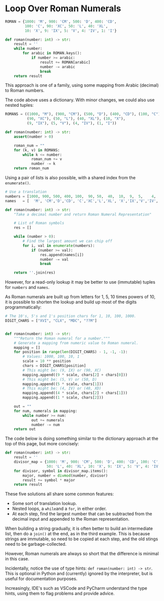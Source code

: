 # Loop Over Roman Numerals

```python
ROMAN = {1000: 'M', 900: 'CM', 500: 'D', 400: 'CD',
         100: 'C', 90: 'XC', 50: 'L', 40: 'XL',
         10: 'X', 9: 'IX', 5: 'V', 4: 'IV', 1: 'I'}

def roman(number: int) -> str:
    result = ''
    while number:
        for arabic in ROMAN.keys():
            if number >= arabic: 
                result += ROMAN[arabic]
                number -= arabic
                break
    return result
```

This approach is one of a family, using some mapping from Arabic (decimal) to Roman numbers.

The code above uses a dictionary.
With minor changes, we could also use nested tuples:

```python
ROMANS = ((1000, "M"), (900, "CM"), (500, "D"), (400, "CD"), (100, "C"),
          (90, "XC"), (50, "L"), (40, "XL"), (10, "X"),
          (9, "IX"), (5, "V"), (4, "IV"), (1, "I"))

def roman(number: int) -> str:
    assert(number > 0)

    roman_num = ""
    for (k, v) in ROMANS:
        while k <= number:
            roman_num += v
            number -= k
    return roman_num
```

Using a pair of lists is also possible, with a shared index from the `enumerate()`. 

```python
# Use a translation 
numbers = [1000, 900, 500, 400, 100,  90, 50,  40,  10,  9,  5,    4,   1]
names   = [  'M', 'CM','D','CD', 'C','XC','L','XL', 'X','IX','V','IV', 'I']

def roman(number: int) -> str:
    "Take a decimal number and return Roman Numeral Representation"

    # List of Roman symbols
    res = []

    while (number > 0):
        # Find the largest amount we can chip off
        for i, val in enumerate(numbers):
            if (number >= val):
                res.append(names[i])
                number -= val
                break

    return ''.join(res)
```

However, for a read-only lookup it may be better to use (immutable) tuples for `numbers` and `names`.

As Roman numerals are built up from letters for 1, 5, 10 times powers of 10, it is possible to shorten the lookup and build up most of the digits programmatically:

```python
# The 10's, 5's and 1's position chars for 1, 10, 100, 1000.
DIGIT_CHARS = ["XVI", "CLX", "MDC", "??M"]


def roman(number: int) -> str:
    """Return the Roman numeral for a number."""
    # Generate a mapping from numeric value to Roman numeral.
    mapping = []
    for position in range(len(DIGIT_CHARS) - 1, -1, -1):
        # Values: 1000, 100, 10, 1
        scale = 10 ** position
        chars = DIGIT_CHARS[position]
        # This might be: (9, IX) or (90, XC)
        mapping.append((9 * scale, chars[2] + chars[0]))
        # This might be: (5, V) or (50, D)
        mapping.append((5 * scale, chars[1]))
        # This might be: (4, IV) or (40, XD)
        mapping.append((4 * scale, chars[2] + chars[1]))
        mapping.append((1 * scale, chars[2]))

    out = ""
    for num, numerals in mapping:
        while number >= num:
            out += numerals
            number -= num
    return out
```

The code below is doing something similar to the dictionary approach at the top of this page, but more concisely:

```python
def roman(number: int) -> str:
    result = ''
    divisor_map = {1000: 'M', 900: 'CM', 500: 'D', 400: 'CD', 100: 'C', 90: 'XC',
                   50: 'L', 40: 'XL', 10: 'X', 9: 'IX', 5: 'V', 4: 'IV', 1: 'I'}
    for divisor, symbol in divisor_map.items():
        major, number = divmod(number, divisor)
        result += symbol * major
    return result
```


These five solutions all share some common features:
- Some sort of translation lookup.
- Nested loops, a `while`and a `for`, in either order.
- At each step, find the largest number that can be subtracted from the decimal input and appended to the Roman representation.

When building a string gradually, it is often better to build an intermediate list, then do a `join()` at the end, as in the third example.
This is because strings are immutable, so need to be copied at each step, and the old stings need to be garbage-collected.

However, Roman numerals are always so short that the difference is minimal in this case.

Incidentally, notice the use of type hints: `def roman(number: int) -> str`.
This is optional in Python and (currently) ignored by the interpreter, but is useful for documentation purposes.

Increasingly, IDE's such as VSCode and PyCharm understand the type hints, using them to flag problems and provide advice.

